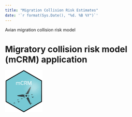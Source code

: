```yaml
---
title: "Migration Collision Risk Estimates"
date: '`r format(Sys.Date(), "%d. %B %Y")`'
---
```



Avian migration collision risk model

# Migratory collision risk model (mCRM) application

<!-- badges: start -->
<img src='images/hexSticker.png' align="left" height="139" />
<!-- badges: end -->
